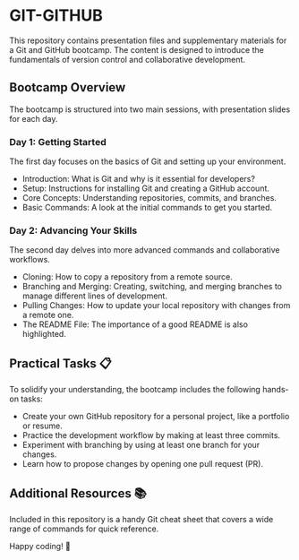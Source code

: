 # GIT-GITHUB

This repository contains presentation files and supplementary materials for a Git and GitHub bootcamp. The content is designed to introduce the fundamentals of version control and collaborative development.

## Bootcamp Overview

The bootcamp is structured into two main sessions, with presentation slides for each day.

### Day 1: Getting Started

The first day focuses on the basics of Git and setting up your environment.
* Introduction: What is Git and why is it essential for developers?
* Setup: Instructions for installing Git and creating a GitHub account.
* Core Concepts: Understanding repositories, commits, and branches.
* Basic Commands: A look at the initial commands to get you started.

### Day 2: Advancing Your Skills

The second day delves into more advanced commands and collaborative workflows.
* Cloning: How to copy a repository from a remote source.
* Branching and Merging: Creating, switching, and merging branches to manage different lines of development.
* Pulling Changes: How to update your local repository with changes from a remote one.
* The README File: The importance of a good README is also highlighted.

## Practical Tasks 📋

To solidify your understanding, the bootcamp includes the following hands-on tasks:
* Create your own GitHub repository for a personal project, like a portfolio or resume.
* Practice the development workflow by making at least three commits.
* Experiment with branching by using at least one branch for your changes.
* Learn how to propose changes by opening one pull request (PR).

## Additional Resources 📚

Included in this repository is a handy Git cheat sheet that covers a wide range of commands for quick reference.

Happy coding! 🚀

